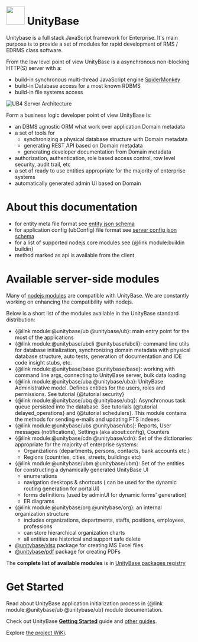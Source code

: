 # <a href="https://unitybase.info/"> <img src="/favicon.ico" height="50"/></a> UnityBase

Unitybase is a full stack JavaScript framework for Enterprise. It's main
purpose is to provide a set of modules for rapid development of RMS / EDRMS class software.

From the low level point of view UnityBase is a asynchronous non-blocking HTTP(S) server with a:

 - build-in synchronous multi-thread JavaScript engine [SpiderMonkey](https://developer.mozilla.org/en-US/docs/Mozilla/Projects/SpiderMonkey)
 - build-in Database access for a most known RDBMS
 - build-in file systems access

<img src="img/UB-Server-Architecture-v4.png" alt="UB4 Server Architecture">

Form a business logic developer point of view UnityBase is:
 - an DBMS agnostic ORM what work over application Domain metadata
 - a set of tools for
   - synchronizing a physical database structure with Domain metadata
   - generating REST API based on Domain metadata
   - generating developer documentation from Domain metadata
 - authorization, authentication, role based access control, row level security, audit trail, etc
 - a set of ready to use entities appropriate for the majority of enterprise systems
 - automatically generated admin UI based on Domain

# About this documentation

- for entity meta file format see [entity json schema](/docson/index.html#https://unitybase.info/models/UB/schemas/entity.schema.json)
- for application config (ubConfig) file format see [server config json schema](/docson/index.html#https://unitybase.info/models/UB/schemas/ubConfig.schema.json)
- for a list of supported nodejs core modules see {@link module:buildin buildin}
- method marked as <span class="member-attr api">api</span> is available from the client

# Available server-side modules
Many of [nodejs modules](https://www.npmjs.com) are compatible with UnityBase.
We are constantly working on enhancing the compatibility with nodejs.

Below is a short list of the modules available in the UnityBase standard distribution:

 - {@link module:@unitybase/ub @unitybase/ub}: main entry point for the most of the applications
 - {@link module:@unitybase/ubcli @unitybase/ubcli}: command line utils for database initialization, synchronizing domain metadata with
 physical database structure, auto tests, generation of documentation and IDE code insight stubs, etc.
 - {@link module:@unitybase/base @unitybase/base}: working with command line args, connecting to UnityBase server, bulk data loading
 - {@link module:@unitybase/uba @unitybase/uba}: UnityBase Administrative model. Defines entities for the users, roles and permissions. See tutorial {@tutorial security}
 - {@link module:@unitybase/ubq @unitybase/ubq}: Asynchronous task queue persisted into the database.
  See tutorials {@tutorial delayed_operations} and {@tutorial schedulers}.
  This module contains the methods for sending e-mails and updating FTS indexes.
 - {@link module:@unitybase/ubs @unitybase/ubs}: Reports, User messages (notifications), Settings (aka about:config), Counters
 - {@link module:@unitybase/cdn @unitybase/cdn}: Set of the dictionaries appropriate for the majority of enterprise systems:
   - Organizations (departments, persons, contacts, bank accounts etc.)
   - Regions (countries, cities, streets, buildings etc)
 - {@link module:@unitybase/ubm @unitybase/ubm}: Set of the entities for constructing a dynamically generated UnityBase UI
    - enumerations
    - navigation desktops & shortcuts ( can be used for the dynamic routing generation for portalUI)
    - forms definitions (used by adminUI for dynamic forms' generation)
    - ER diagrams
 - {@link module:@unitybase/org @unitybase/org}: an internal organization structure
    - includes organizations, departments, staffs, positions, employees, professions
    - can store hierarchical organization charts
    - all entities are historical and support safe delete
 - [@unitybase/xlsx](https://registry.unitybase.info/#/detail/@unitybase/xlsx) package for creating MS Excel files
 - [@unitybase/pdf](https://registry.unitybase.info/#/detail/@unitybase/pdf) package for creating PDFs

The **complete list of available modules** is in [UnityBase packages registry](https://registry.unitybase.info)

# Get Started

Read about UnityBase application initialization process in {@link module:@unitybase/ub @unitybase/ub} module documentation.

Check out UnityBase [**Getting Started**](https://git-pub.intecracy.com/unitybase/samples/tree/master/courses/tutorial-v5) guide
and [other guides](https://git-pub.intecracy.com/unitybase/samples).

Explore [the project WiKi](https://git-pub.intecracy.com/unitybase/ubjs/wikis/home).


